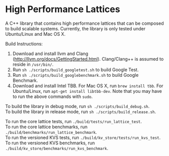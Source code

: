 # High Performance Lattices

A C++ library that contains high performance lattices that can be composed to build scalable systems. Currently, the library is only tested under Ubuntu/Linux and Mac OS X.

Build Instructions:

1. Download and install llvm and Clang (http://llvm.org/docs/GettingStarted.html). Clang/Clang++ is assumed to reside in `/usr/bin/`.
2. Run `sh ./scripts/build_googletest.sh` to build Google Test.
3. Run `sh ./scripts/build_googlebenchmark.sh` to build Google Benchmark.
3. Download and install Intel TBB. For Mac OS X, run `brew install tbb`. For Ubuntu/Linux, run `apt-get install libtbb-dev`. Note that you may have to run the above commands with `sudo`.

To build the library in debug mode, run `sh ./scripts/build_debug.sh`.<br />
To build the library in release mode, run `sh ./scripts/build_release.sh`.

To run the core lattice tests, run `./build/tests/run_lattice_test`.<br />
To run the core lattice benchmarks, run `./build/benchmarks/run_lattice_benchmark`.<br />
To run the versioned KVS tests, run `./build/kv_store/tests/run_kvs_test`.<br />
To run the versioned KVS benchmarks, run `./build/kv_store/benchmarks/run_kvs_benchmark`.
